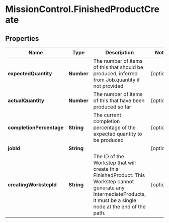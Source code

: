 # MissionControl.FinishedProductCreate

## Properties
Name | Type | Description | Notes
------------ | ------------- | ------------- | -------------
**expectedQuantity** | **Number** | The number of items of this that should be produced, inferred from Job.quantity if not provided | [optional] 
**actualQuantity** | **Number** | The number of items of this that have been produced so far | [optional] 
**completionPercentage** | **String** | The current completion percentage of the expected quantity to be produced | [optional] 
**jobId** | **String** |  | [optional] 
**creatingWorkstepId** | **String** | The ID of the Workstep that will create this FinishedProduct. This Workstep cannot generate any IntermediateProducts, it must be a single node at the end of the path. | [optional] 
